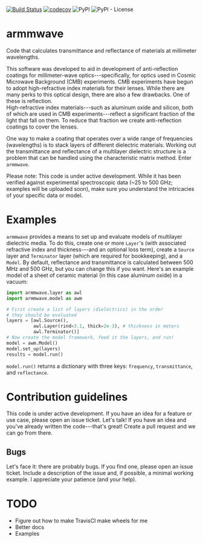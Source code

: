 [![Build 
Status](https://travis-ci.org/anadolski/armmwave.svg?branch=master)](https://travis-ci.org/anadolski/armmwave)
[![codecov](https://codecov.io/gh/anadolski/armmwave/branch/master/graph/badge.svg)](https://codecov.io/gh/anadolski/armmwave)
![PyPI](https://img.shields.io/pypi/v/armmwave.svg)
![PyPI - License](https://img.shields.io/pypi/l/armmwave.svg)
# armmwave
Code that calculates transmittance and reflectance of materials at millimeter 
wavelengths.

This software was developed to aid in development of anti-reflection coatings 
for millimeter-wave optics---specifically, for optics used in Cosmic Microwave 
Background (CMB) experiments. CMB experiments have begun to adopt 
high-refractive index materials for their lenses. While there are many perks to 
this optical design, there are also a few drawbacks. One of these is reflection.  
High-refractive index materials---such as aluminum oxide and silicon, both of 
which are used in CMB experiments---reflect a significant fraction of the light 
that fall on them. To reduce that fraction we create anti-reflection coatings to 
cover the lenses.

One way to make a coating that operates over a wide range of frequencies 
(wavelengths) is to stack layers of different dielectric materials. Working out 
the transmittance and reflectance of a multilayer dielectric structure is a 
problem that can be handled using the characteristic matrix method. Enter 
`armmwave`.

Please note: This code is under active development. While it has been verified 
against experimental spectroscopic data (~25 to 500 GHz; examples will be 
uploaded soon), make sure you understand the intricacies of your specific data 
or model.

# Examples
`armmwave` provides a means to set up and evaluate models of multilayer 
dielectric media. To do this, create one or more `Layer`'s (with associated 
refractive index and thickness---and an optional loss term), create a `Source` 
layer and `Terminator` layer (which are required for bookkeeping), and a 
`Model`. By default, reflectance and transmittance is calculated between 500 MHz 
and 500 GHz, but you can change this if you want. Here's an example model of a 
sheet of ceramic material (in this case aluminum oxide) in a vacuum:

```python
import armmwave.layer as awl
import armmwave.model as awm

# First create a list of layers (dielectrics) in the order
# they should be evaluated
layers = [awl.Source(),
          awl.Layer(rind=3.1, thick=2e-3), # thickness in meters
          awl.Terminator()]
# Now create the model framework, feed it the layers, and run!
model = awm.Model()
model.set_up(layers)
results = model.run()
```

`model.run()` returns a dictionary with three keys: `frequency`, 
`transmittance`, and `reflectance`.

# Contribution guidelines
This code is under active development. If you have an idea for a feature or use 
case, please open an issue ticket. Let's talk! If you have an idea and you've 
already written the code---that's great! Create a pull request and we can go 
from there.

## Bugs
Let's face it: there are probably bugs. If you find one, please open an issue 
ticket. Include a description of the issue and, if possible, a minimal working 
example. I appreciate your patience (and your help).

# TODO
 * Figure out how to make TravisCI make wheels for me
 * Better docs
 * Examples
